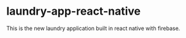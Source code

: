# laundry-app-react-native
This is the new laundry application built in react native with firebase.
